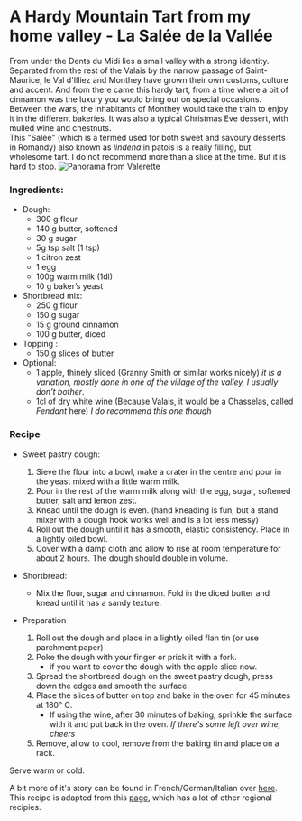 # A Hardy Mountain Tart from my home valley - La Salée de la Vallée

From under the Dents du Midi lies a small valley with a strong identity. Separated from the rest of the Valais by the narrow passage of Saint-Maurice, le Val d'Illiez and Monthey have grown their own customs, culture and accent. And from there came this hardy tart, from a time where a bit of cinnamon was the luxury you would bring out on special occasions. Between the wars, the inhabitants of Monthey would take the train to enjoy it in the different bakeries. It was also a typical Christmas Eve dessert, with mulled wine and chestnuts.  
This "Salée" (which is a termed used for both sweet and savoury desserts in Romandy) also known as *lindena* in patois is a really filling, but wholesome tart. I do not recommend more than a slice at the time. But it is hard to stop. 
![Panorama from Valerette](../images/ValerettePano.JPG)

### Ingredients: 
- Dough:
	- 300 g flour
    - 140 g butter, softened
    - 30 g sugar
    - 5g tsp salt (1 tsp)
    - 1 citron zest
    - 1 egg
    - 100g warm milk (1dl)
    - 10 g baker’s yeast
- Shortbread mix:
    - 250 g flour
    - 150 g sugar
    - 15 g ground cinnamon
    - 100 g butter, diced
- Topping :
    - 150 g slices of butter
- Optional: 
    - 1 apple, thinely sliced (Granny Smith or similar works nicely) *it is a variation, mostly done in one of the village of the valley, I usually don't bother*.
    - 1cl of dry white wine (Because Valais, it would be a Chasselas, called *Fendant* here) *I do recommend this one though*

### Recipe
- Sweet pastry dough:
    1. Sieve the flour into a bowl, make a crater in the centre and pour in the yeast mixed with a little warm milk.
    1. Pour in the rest of the warm milk along with the egg, sugar, softened butter, salt and lemon zest.
    1. Knead until the dough is even. (hand kneading is fun, but a stand mixer with a dough hook works well and is a lot less messy)
    1. Roll out the dough until it has a smooth, elastic consistency. Place in a lightly oiled bowl.
    1. Cover with a damp cloth and allow to rise at room temperature for about 2 hours. The dough should double in volume.

- Shortbread:
    - Mix the flour, sugar and cinnamon. Fold in the diced butter and knead until it has a sandy texture.
- Preparation

    1. Roll out the dough and place in a lightly oiled flan tin (or use parchment paper)
    1. Poke the dough with your finger or prick it with a fork.
        - if you want to cover the dough with the apple slice now.
    1. Spread the shortbread dough on the sweet pastry dough, press down the edges and smooth the surface.
    1. Place the slices of butter on top and bake in the oven for 45 minutes at 180° C.
        - If using the wine, after 30 minutes of baking, sprinkle the surface with it and put back in the oven. *If there's some left over wine, cheers*
    1. Remove, allow to cool, remove from the baking tin and place on a rack.

Serve warm or cold.

A bit more of it's story can be found in French/German/Italian over [here](https://www.patrimoineculinaire.ch/Produit/Salee-du-Val-dIlliez/89). This recipe is adapted from this [page](https://www.valais.ch/en/information/landingpage/recipes/salee-de-la-vallee), which has a lot of other regional recipies.
